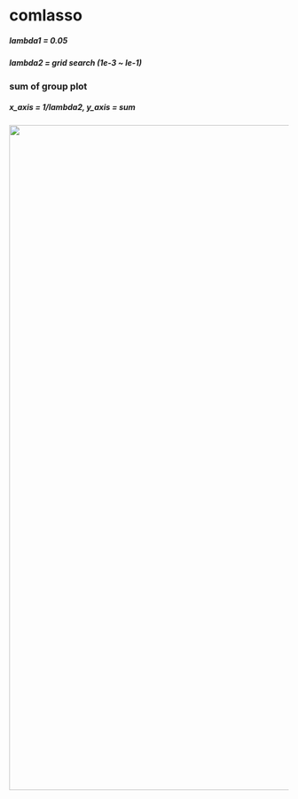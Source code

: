 # comlasso

##### lambda1 = 0.05  
##### lambda2  = grid search (1e-3 ~ le-1)

### sum of group plot 


##### x_axis = 1/lambda2,  y_axis = sum

<img width = "1000" height = '1200' src = https://user-images.githubusercontent.com/37679460/48176644-6bcaa200-e354-11e8-9508-d959d8fbc21e.png>
